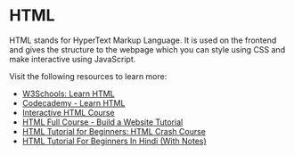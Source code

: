# HTML

HTML stands for HyperText Markup Language. It is used on the frontend and gives the structure to the webpage which you can style using CSS and make interactive using JavaScript.

Visit the following resources to learn more:

- [W3Schools: Learn HTML](https://www.w3schools.com/html/html_intro.asp)
- [Codecademy - Learn HTML](https://www.codecademy.com/learn/learn-html)
- [Interactive HTML Course](https://github.com/denysdovhan/learnyouhtml)
- [HTML Full Course - Build a Website Tutorial](https://www.youtube.com/watch?v=pQN-pnXPaVg)
- [HTML Tutorial for Beginners: HTML Crash Course](https://www.youtube.com/watch?v=qz0aGYrrlhU)
- [HTML Tutorial For Beginners In Hindi (With Notes)](https://youtu.be/BsDoLVMnmZs)

